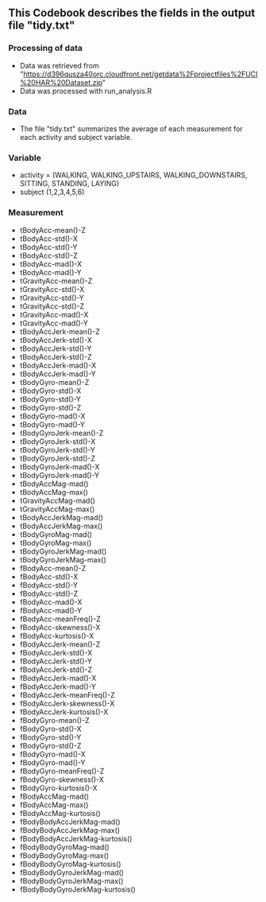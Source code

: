 ## This Codebook describes the fields in the output file "tidy.txt"

### Processing of data
* Data was retrieved from "https://d396qusza40orc.cloudfront.net/getdata%2Fprojectfiles%2FUCI%20HAR%20Dataset.zip"
* Data was processed with run_analysis.R

### Data
* The file "tidy.txt" summarizes the average of each measurement for each activity and subject variable.

### Variable
* activity = (WALKING, 
WALKING_UPSTAIRS, 
WALKING_DOWNSTAIRS, 
SITTING, 
STANDING, 
LAYING)
* subject (1,2,3,4,5,6)

### Measurement
* tBodyAcc-mean()-Z
* tBodyAcc-std()-X
* tBodyAcc-std()-Y
* tBodyAcc-std()-Z
* tBodyAcc-mad()-X
* tBodyAcc-mad()-Y
* tGravityAcc-mean()-Z
* tGravityAcc-std()-X
* tGravityAcc-std()-Y
* tGravityAcc-std()-Z
* tGravityAcc-mad()-X
* tGravityAcc-mad()-Y
* tBodyAccJerk-mean()-Z
* tBodyAccJerk-std()-X
* tBodyAccJerk-std()-Y
* tBodyAccJerk-std()-Z
* tBodyAccJerk-mad()-X
* tBodyAccJerk-mad()-Y
* tBodyGyro-mean()-Z
* tBodyGyro-std()-X
* tBodyGyro-std()-Y
* tBodyGyro-std()-Z
* tBodyGyro-mad()-X
* tBodyGyro-mad()-Y
* tBodyGyroJerk-mean()-Z
* tBodyGyroJerk-std()-X
* tBodyGyroJerk-std()-Y
* tBodyGyroJerk-std()-Z
* tBodyGyroJerk-mad()-X
* tBodyGyroJerk-mad()-Y
* tBodyAccMag-mad()
* tBodyAccMag-max()
* tGravityAccMag-mad()
* tGravityAccMag-max()
* tBodyAccJerkMag-mad()
* tBodyAccJerkMag-max()
* tBodyGyroMag-mad()
* tBodyGyroMag-max()
* tBodyGyroJerkMag-mad()
* tBodyGyroJerkMag-max()
* fBodyAcc-mean()-Z
* fBodyAcc-std()-X
* fBodyAcc-std()-Y
* fBodyAcc-std()-Z
* fBodyAcc-mad()-X
* fBodyAcc-mad()-Y
* fBodyAcc-meanFreq()-Z
* fBodyAcc-skewness()-X
* fBodyAcc-kurtosis()-X
* fBodyAccJerk-mean()-Z
* fBodyAccJerk-std()-X
* fBodyAccJerk-std()-Y
* fBodyAccJerk-std()-Z
* fBodyAccJerk-mad()-X
* fBodyAccJerk-mad()-Y
* fBodyAccJerk-meanFreq()-Z
* fBodyAccJerk-skewness()-X
* fBodyAccJerk-kurtosis()-X
* fBodyGyro-mean()-Z
* fBodyGyro-std()-X
* fBodyGyro-std()-Y
* fBodyGyro-std()-Z
* fBodyGyro-mad()-X
* fBodyGyro-mad()-Y
* fBodyGyro-meanFreq()-Z
* fBodyGyro-skewness()-X
* fBodyGyro-kurtosis()-X
* fBodyAccMag-mad()
* fBodyAccMag-max()
* fBodyAccMag-kurtosis()
* fBodyBodyAccJerkMag-mad()
* fBodyBodyAccJerkMag-max()
* fBodyBodyAccJerkMag-kurtosis()
* fBodyBodyGyroMag-mad()
* fBodyBodyGyroMag-max()
* fBodyBodyGyroMag-kurtosis()
* fBodyBodyGyroJerkMag-mad()
* fBodyBodyGyroJerkMag-max()
* fBodyBodyGyroJerkMag-kurtosis()
